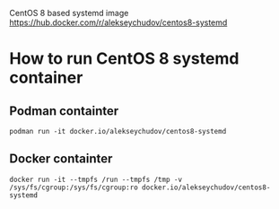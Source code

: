 CentOS 8 based systemd image https://hub.docker.com/r/alekseychudov/centos8-systemd

# How to run CentOS 8 systemd container

## Podman containter

```
podman run -it docker.io/alekseychudov/centos8-systemd
```

## Docker containter

```
docker run -it --tmpfs /run --tmpfs /tmp -v /sys/fs/cgroup:/sys/fs/cgroup:ro docker.io/alekseychudov/centos8-systemd
```
